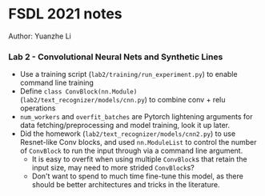 # FSDL 2021 notes
Author: Yuanzhe Li

### Lab 2 - Convolutional Neural Nets and Synthetic Lines
- Use a training script (`lab2/training/run_experiment.py`) to enable command line training
- Define ```class ConvBlock(nn.Module)``` (`lab2/text_recognizer/models/cnn.py`) to combine conv + relu operations
- `num_workers` and `overfit_batches` are Pytorch lightening arguments for data fetching/preprocessing and model training, look it up later.
- Did the homework (`lab2/text_recognizer/models/cnn2.py`) to use Resnet-like Conv blocks, and used `nn.ModuleList` to control the number of `ConvBlock` to run the input through via a command line argument. 
  - It is easy to overfit when using multiple `ConvBlock`s that retain the input size, may need to more strided `ConvBlock`s?
  - Don't want to spend to much time fine-tune this model, as there should be better architectures and tricks in the literature.